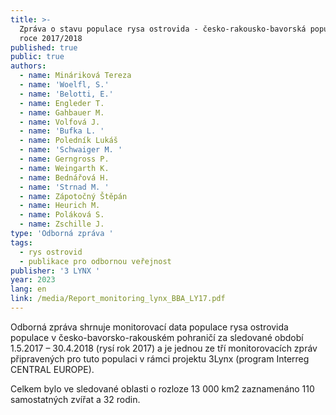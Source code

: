 ```yaml
---
title: >-
  Zpráva o stavu populace rysa ostrovida - česko-rakousko-bavorská populace v
  roce 2017/2018 
published: true
public: true
authors:
  - name: Mináriková Tereza
  - name: 'Woelfl, S.'
  - name: 'Belotti, E.'
  - name: Engleder T.
  - name: Gahbauer M.
  - name: Volfová J.
  - name: 'Bufka L. '
  - name: Poledník Lukáš
  - name: 'Schwaiger M. '
  - name: Gerngross P.
  - name: Weingarth K.
  - name: Bednářová H.
  - name: 'Strnad M. '
  - name: Zápotočný Štěpán
  - name: Heurich M.
  - name: Poláková S.
  - name: Zschille J.
type: 'Odborná zpráva '
tags:
  - rys ostrovid
  - publikace pro odbornou veřejnost
publisher: '3 LYNX '
year: 2023
lang: en
link: /media/Report_monitoring_lynx_BBA_LY17.pdf
---
```

Odborná zpráva shrnuje monitorovací data populace rysa ostrovida populace v česko-bavorsko-rakouském pohraničí za sledované období 1.5.2017 – 30.4.2018 (rysí rok 2017) a je jednou ze tří monitorovacích zpráv připravených pro tuto populaci v rámci projektu 3Lynx (program Interreg CENTRAL EUROPE). 

Celkem bylo ve sledované oblasti o rozloze 13 000 km2 zaznamenáno 110 samostatných zvířat a 32 rodin.
